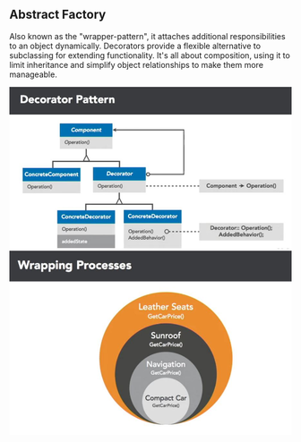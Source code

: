 ## Abstract Factory
Also known as the "wrapper-pattern", it attaches additional responsibilities to an object dynamically. Decorators provide a flexible alternative to subclassing for extending functionality. It's all about composition, using it to limit inheritance and simplify object relationships to make them more manageable.

<img src="DecoratorDiagram.jpg"/>
<img src="WrappingProcess.jpg"/>